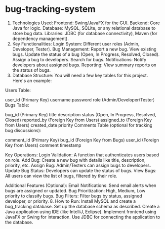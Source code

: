 # bug-tracking-system

1. Technologies Used:
Frontend: Swing/JavaFX for the GUI.
Backend: Core Java for logic.
Database: MySQL, SQLite, or any relational database to store bug data.
Libraries: JDBC (for database connectivity), Maven (for dependency management).
2. Key Functionalities:
Login System: Different user roles (Admin, Developer, Tester).
Bug Management:
Report a new bug.
View existing bugs.
Update the status of a bug (Open, In Progress, Resolved, Closed).
Assign a bug to developers.
Search for bugs.
Notifications: Notify developers about assigned bugs.
Reporting: View summary reports on the status of bugs.
3. Database Structure:
You will need a few key tables for this project. Here's an example:

Users Table:

user_id (Primary Key)
username
password
role (Admin/Developer/Tester)
Bugs Table:

bug_id (Primary Key)
title
description
status (Open, In Progress, Resolved, Closed)
reported_by (Foreign Key from Users)
assigned_to (Foreign Key from Users)
created_date
priority
Comments Table (optional for tracking bug discussions):

comment_id (Primary Key)
bug_id (Foreign Key from Bugs)
user_id (Foreign Key from Users)
comment
timestamp

Key Operations:
Login Validation: A function that authenticates users based on role.
Add Bug: Create a new bug with details like title, description, priority, etc.
Assign Bug: Admin/Testers can assign bugs to developers.
Update Bug Status: Developers can update the status of bugs.
View Bugs: All users can view the list of bugs, filtered by their role.


Additional Features (Optional):
Email Notifications: Send email alerts when bugs are assigned or updated.
Bug Prioritization: High, Medium, Low priority to classify bugs.
Bug Filters: Filter bugs by status, assigned developer, or priority.
8. How to Run:
Install MySQL and create a bug_tracking database.
Set up the database schema as described.
Create a Java application using IDE (like IntelliJ, Eclipse).
Implement frontend using JavaFX or Swing for interaction.
Use JDBC for connecting the application to the database.
